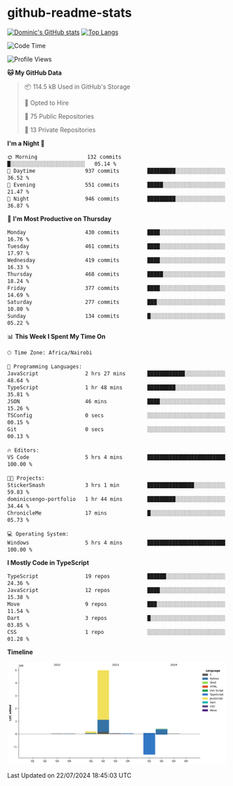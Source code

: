 # github-readme-stats
[![Dominic's GitHub stats](https://github-readme-stats.vercel.app/api?username=Domengo&show_icons=true)](https://github.com/anuraghazra/github-readme-stats)
[![Top Langs](https://github-readme-stats.vercel.app/api/top-langs/?username=Domengo&show_icons=true)](https://github.com/Domengo/github-readme-stats)

<!--START_SECTION:waka-->
![Code Time](http://img.shields.io/badge/Code%20Time-778%20hrs%2043%20mins-blue)

![Profile Views](http://img.shields.io/badge/Profile%20Views-0-blue)

**🐱 My GitHub Data** 

> 📦 114.5 kB Used in GitHub's Storage 
 > 
> 💼 Opted to Hire
 > 
> 📜 75 Public Repositories 
 > 
> 🔑 13 Private Repositories 
 > 
**I'm a Night 🦉** 

```text
🌞 Morning                132 commits         █░░░░░░░░░░░░░░░░░░░░░░░░   05.14 % 
🌆 Daytime                937 commits         █████████░░░░░░░░░░░░░░░░   36.52 % 
🌃 Evening                551 commits         █████░░░░░░░░░░░░░░░░░░░░   21.47 % 
🌙 Night                  946 commits         █████████░░░░░░░░░░░░░░░░   36.87 % 
```
📅 **I'm Most Productive on Thursday** 

```text
Monday                   430 commits         ████░░░░░░░░░░░░░░░░░░░░░   16.76 % 
Tuesday                  461 commits         ████░░░░░░░░░░░░░░░░░░░░░   17.97 % 
Wednesday                419 commits         ████░░░░░░░░░░░░░░░░░░░░░   16.33 % 
Thursday                 468 commits         █████░░░░░░░░░░░░░░░░░░░░   18.24 % 
Friday                   377 commits         ████░░░░░░░░░░░░░░░░░░░░░   14.69 % 
Saturday                 277 commits         ███░░░░░░░░░░░░░░░░░░░░░░   10.80 % 
Sunday                   134 commits         █░░░░░░░░░░░░░░░░░░░░░░░░   05.22 % 
```


📊 **This Week I Spent My Time On** 

```text
🕑︎ Time Zone: Africa/Nairobi

💬 Programming Languages: 
JavaScript               2 hrs 27 mins       ████████████░░░░░░░░░░░░░   48.64 % 
TypeScript               1 hr 48 mins        █████████░░░░░░░░░░░░░░░░   35.81 % 
JSON                     46 mins             ████░░░░░░░░░░░░░░░░░░░░░   15.26 % 
TSConfig                 0 secs              ░░░░░░░░░░░░░░░░░░░░░░░░░   00.15 % 
Git                      0 secs              ░░░░░░░░░░░░░░░░░░░░░░░░░   00.13 % 

🔥 Editors: 
VS Code                  5 hrs 4 mins        █████████████████████████   100.00 % 

🐱‍💻 Projects: 
StickerSmash             3 hrs 1 min         ███████████████░░░░░░░░░░   59.83 % 
dominicsengo-portfolio   1 hr 44 mins        █████████░░░░░░░░░░░░░░░░   34.44 % 
ChronicleMe              17 mins             █░░░░░░░░░░░░░░░░░░░░░░░░   05.73 % 

💻 Operating System: 
Windows                  5 hrs 4 mins        █████████████████████████   100.00 % 
```

**I Mostly Code in TypeScript** 

```text
TypeScript               19 repos            ██████░░░░░░░░░░░░░░░░░░░   24.36 % 
JavaScript               12 repos            ████░░░░░░░░░░░░░░░░░░░░░   15.38 % 
Move                     9 repos             ███░░░░░░░░░░░░░░░░░░░░░░   11.54 % 
Dart                     3 repos             █░░░░░░░░░░░░░░░░░░░░░░░░   03.85 % 
CSS                      1 repo              ░░░░░░░░░░░░░░░░░░░░░░░░░   01.28 % 
```



**Timeline**

![Lines of Code chart](https://raw.githubusercontent.com/Domengo/Domengo/main/assets/bar_graph.png)


 Last Updated on 22/07/2024 18:45:03 UTC
<!--END_SECTION:waka-->


